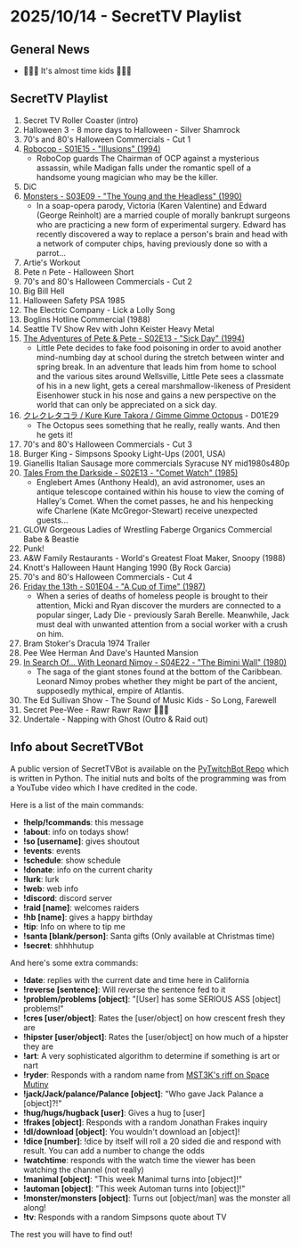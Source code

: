 # 2025/10/14 - SecretTV Playlist

## General News

- 🎃🎃🎃 It's almost time kids 🎃🎃🎃

## SecretTV Playlist

1. Secret TV Roller Coaster (intro)
2. Halloween 3 - 8 more days to Halloween - Silver Shamrock
3. 70's and 80's Halloween Commercials - Cut 1
4. [Robocop - S01E15 - "Illusions" (1994)](https://en.wikipedia.org/wiki/RoboCop_(live_action_TV_series)#Episodes)
   - RoboCop guards The Chairman of OCP against a mysterious assassin, while Madigan falls under the romantic spell of a handsome young magician who may be the killer.
5. DiC
6. [Monsters - S03E09 - "The Young and the Headless" (1990)](https://en.wikipedia.org/wiki/List_of_Monsters_episodes#Season_3_(1990%E2%80%9391))
   - In a soap-opera parody, Victoria (Karen Valentine) and Edward (George Reinholt) are a married couple of morally bankrupt surgeons who are practicing a new form of experimental surgery. Edward has recently discovered a way to replace a person's brain and head with a network of computer chips, having previously done so with a parrot...
7. Artie's Workout
8. Pete n Pete - Halloween Short
9. 70's and 80's Halloween Commercials - Cut 2
10. Big Bill Hell
11. Halloween Safety PSA 1985
12. The Electric Company - Lick a Lolly Song
13. Boglins Hotline Commercial (1988)
14. Seattle TV Show Rev with John Keister Heavy Metal
15. [The Adventures of Pete & Pete - S02E13 - "Sick Day" (1994)](https://en.wikipedia.org/wiki/List_of_The_Adventures_of_Pete_%26_Pete_episodes#Season_2_(1994))
    - Little Pete decides to fake food poisoning in order to avoid another mind-numbing day at school during the stretch between winter and spring break. In an adventure that leads him from home to school and the various sites around Wellsville, Little Pete sees a classmate of his in a new light, gets a cereal marshmallow-likeness of President Eisenhower stuck in his nose and gains a new perspective on the world that can only be appreciated on a sick day.
16. [クレクレタコラ / Kure Kure Takora / Gimme Gimme Octopus](https://en.wikipedia.org/wiki/Kure_Kure_Takora) - D01E29
    - The Octopus sees something that he really, really wants.  And then he gets it!
17. 70's and 80's Halloween Commercials - Cut 3
18. Burger King - Simpsons Spooky Light-Ups (2001, USA)
19. Gianellis Italian Sausage more commercials Syracuse NY mid1980s480p
20. [Tales From the Darkside - S02E13 - "Comet Watch" (1985)](https://en.wikipedia.org/wiki/List_of_Tales_from_the_Darkside_episodes#Season_2_(1985%E2%80%931986))
    - Englebert Ames (Anthony Heald), an avid astronomer, uses an antique telescope contained within his house to view the coming of Halley's Comet. When the comet passes, he and his henpecking wife Charlene (Kate McGregor-Stewart) receive unexpected guests...
21. GLOW Gorgeous Ladies of Wrestling Faberge Organics Commercial Babe & Beastie
22. Punk!
23. A&W Family Restaurants - World's Greatest Float Maker, Snoopy (1988)
24. Knott's Halloween Haunt Hanging 1990 (By Rock Garcia)
25. 70's and 80's Halloween Commercials - Cut 4
26. [Friday the 13th -  S01E04 - "A Cup of Time" (1987)](https://en.wikipedia.org/wiki/List_of_Friday_the_13th:_The_Series_episodes#Season_1_(1987%E2%80%9388))
    - When a series of deaths of homeless people is brought to their attention, Micki and Ryan discover the murders are connected to a popular singer, Lady Die - previously Sarah Berelle. Meanwhile, Jack must deal with unwanted attention from a social worker with a crush on him.
27. Bram Stoker's Dracula 1974 Trailer
28. Pee Wee Herman And Dave's Haunted Mansion
29. [In Search Of... With Leonard Nimoy - S04E22 - "The Bimini Wall" (1980)](https://en.wikipedia.org/wiki/In_Search_of..._(TV_series)#Season_4_(1979%E2%80%931980))
    - The saga of the giant stones found at the bottom of the Caribbean. Leonard Nimoy probes whether they might be part of the ancient, supposedly mythical, empire of Atlantis.
30. The Ed Sullivan Show - The Sound of Music Kids - So Long, Farewell
31. Secret Pee-Wee - Rawr Rawr Rawr 🐊🐊🐊
32. Undertale - Napping with Ghost (Outro & Raid out)



## Info about SecretTVBot

A public version of SecretTVBot is available on the [PyTwitchBot Repo](https://github.com/awbored/PyTwitchBot) which is written in Python.  The initial nuts and bolts of the programming was from a YouTube video which I have credited in the code.

Here is a list of the main commands:
- **!help/!commands**: this message
- **!about**: info on todays show!
- **!so [username]**: gives shoutout
- **!events**: events
- **!schedule**: show schedule
- **!donate**: info on the current charity
- **!lurk**: lurk
- **!web**: web info
- **!discord**: discord server
- **!raid [name]**: welcomes raiders
- **!hb [name]**: gives a happy birthday
- **!tip**: Info on where to tip me
- **!santa [blank/person]**: Santa gifts (Only available at Christmas time)
- **!secret**: shhhhutup

And here's some extra commands:
- **!date**: replies with the current date and time here in California
- **!reverse [sentence]**: Will reverse the sentence fed to it
- **!problem/problems [object]**: "[User] has some SERIOUS ASS [object] problems!"
- **!cres [user/object]**: Rates the [user/object] on how crescent fresh they are
- **!hipster [user/object]**: Rates the [user/object] on how much of a hipster they are
- **!art**: A very sophisticated algorithm to determine if something is art or nart
- **!ryder**: Responds with a random name from [MST3K's riff on Space Mutiny](https://www.rowsdowr.com/2011/04/04/space-mutiny-the-many-names-of-david-ryder-mst3k-video/)
- **!jack/Jack/palance/Palance [object]**: "Who gave Jack Palance a [object]?!"
- **!hug/hugs/hugback [user]**: Gives a hug to [user]
- **!frakes [object]**: Responds with a random Jonathan Frakes inquiry
- **!dl/download [object]**: You wouldn't download an [object]!
- **!dice [number]**: !dice by itself will roll a 20 sided die and respond with result.  You can add a number to change the odds
- **!watchtime**: responds with the watch time the viewer has been watching the channel (not really)
- **!manimal [object]**: "This week Manimal turns into [object]!"
- **!automan [object]**: "This week Automan turns into [object]!"
- **!monster/monsters [object]**: Turns out [object/man] was the monster all along!
- **!tv**: Responds with a random Simpsons quote about TV

The rest you will have to find out!
